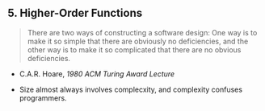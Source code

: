 
## 5. Higher-Order Functions

> There are two ways of constructing a software design: One way is to make it so simple that there are obviously no deficiencies, and the other way is to make it so complicated that there are no obvious deficiencies.
- C.A.R. Hoare, *1980 ACM Turing Award Lecture*

- Size almost always involves complecxity, and complexity confuses programmers. 

 
